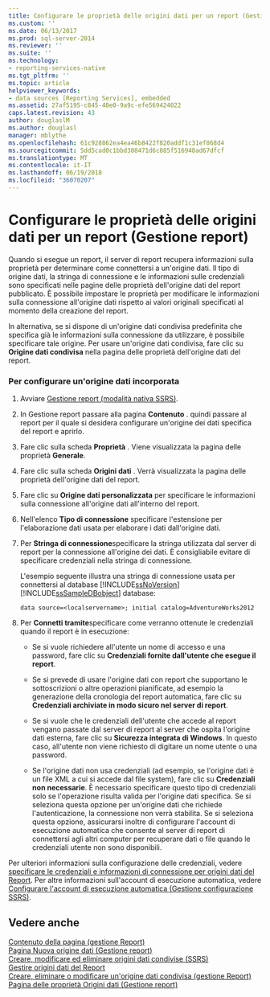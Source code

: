 ```yaml
---
title: Configurare le proprietà delle origini dati per un report (Gestione report) | Microsoft Docs
ms.custom: ''
ms.date: 06/13/2017
ms.prod: sql-server-2014
ms.reviewer: ''
ms.suite: ''
ms.technology:
- reporting-services-native
ms.tgt_pltfrm: ''
ms.topic: article
helpviewer_keywords:
- data sources [Reporting Services], embedded
ms.assetid: 27af5195-c845-40e0-9a9c-efe569424022
caps.latest.revision: 43
author: douglaslM
ms.author: douglasl
manager: mblythe
ms.openlocfilehash: 61c928862ea4ea46b8422f820addf1c31ef868d4
ms.sourcegitcommit: 5dd5cad0c1bbd308471d6c885f516948ad67dfcf
ms.translationtype: MT
ms.contentlocale: it-IT
ms.lasthandoff: 06/19/2018
ms.locfileid: "36070207"
---
```

# <a name="configure-data-source-properties-for-a-report--report-manager"></a>Configurare le proprietà delle origini dati per un report (Gestione report)
  Quando si esegue un report, il server di report recupera informazioni sulla proprietà per determinare come connettersi a un'origine dati. Il tipo di origine dati, la stringa di connessione e le informazioni sulle credenziali sono specificati nelle pagine delle proprietà dell'origine dati del report pubblicato. È possibile impostare le proprietà per modificare le informazioni sulla connessione all'origine dati rispetto ai valori originali specificati al momento della creazione del report.  
  
 In alternativa, se si dispone di un'origine dati condivisa predefinita che specifica già le informazioni sulla connessione da utilizzare, è possibile specificare tale origine. Per usare un'origine dati condivisa, fare clic su **Origine dati condivisa** nella pagina delle proprietà dell'origine dati del report.  
  
### <a name="to-configure-an-embedded-data-source"></a>Per configurare un'origine dati incorporata  
  
1.  Avviare [Gestione report &#40;modalità nativa SSRS&#41;](../report-manager-ssrs-native-mode.md).  
  
2.  In Gestione report passare alla pagina **Contenuto** . quindi passare al report per il quale si desidera configurare un'origine dei dati specifica del report e aprirlo.  
  
3.  Fare clic sulla scheda **Proprietà** . Viene visualizzata la pagina delle proprietà **Generale**.  
  
4.  Fare clic sulla scheda **Origini dati** . Verrà visualizzata la pagina delle proprietà dell'origine dati del report.  
  
5.  Fare clic su **Origine dati personalizzata** per specificare le informazioni sulla connessione all'origine dati all'interno del report.  
  
6.  Nell'elenco **Tipo di connessione** specificare l'estensione per l'elaborazione dati usata per elaborare i dati dall'origine dati.  
  
7.  Per **Stringa di connessione**specificare la stringa utilizzata dal server di report per la connessione all'origine dei dati. È consigliabile evitare di specificare credenziali nella stringa di connessione.  
  
     L'esempio seguente illustra una stringa di connessione usata per connettersi al database [!INCLUDE[ssNoVersion](../../includes/ssnoversion-md.md)] [!INCLUDE[ssSampleDBobject](../../includes/sssampledbobject-md.md)] database:  
  
    ```  
    data source=<localservername>; initial catalog=AdventureWorks2012  
    ```  
  
8.  Per **Connetti tramite**specificare come verranno ottenute le credenziali quando il report è in esecuzione:  
  
    -   Se si vuole richiedere all'utente un nome di accesso e una password, fare clic su **Credenziali fornite dall'utente che esegue il report**.  
  
    -   Se si prevede di usare l'origine dati con report che supportano le sottoscrizioni o altre operazioni pianificate, ad esempio la generazione della cronologia del report automatica, fare clic su **Credenziali archiviate in modo sicuro nel server di report**.  
  
    -   Se si vuole che le credenziali dell'utente che accede al report vengano passate dal server di report al server che ospita l'origine dati esterna, fare clic su **Sicurezza integrata di Windows**. In questo caso, all'utente non viene richiesto di digitare un nome utente o una password.  
  
    -   Se l'origine dati non usa credenziali (ad esempio, se l'origine dati è un file XML a cui si accede dal file system), fare clic su **Credenziali non necessarie**. È necessario specificare questo tipo di credenziali solo se l'operazione risulta valida per l'origine dati specifica. Se si seleziona questa opzione per un'origine dati che richiede l'autenticazione, la connessione non verrà stabilita. Se si seleziona questa opzione, assicurarsi inoltre di configurare l'account di esecuzione automatica che consente al server di report di connettersi agli altri computer per recuperare dati o file quando le credenziali utente non sono disponibili.  
  
 Per ulteriori informazioni sulla configurazione delle credenziali, vedere [specificare le credenziali e informazioni di connessione per origini dati del Report](specify-credential-and-connection-information-for-report-data-sources.md). Per altre informazioni sull'account di esecuzione automatica, vedere [Configurare l'account di esecuzione automatica &#40;Gestione configurazione SSRS&#41;](../install-windows/configure-the-unattended-execution-account-ssrs-configuration-manager.md).  
  
## <a name="see-also"></a>Vedere anche  
 [Contenuto della pagina &#40;gestione Report&#41;](../contents-page-report-manager.md)   
 [Pagina Nuova origine dati &#40;Gestione report&#41;](../new-data-source-page-report-manager.md)   
 [Creare, modificare ed eliminare origini dati condivise &#40;SSRS&#41;](create-modify-and-delete-shared-data-sources-ssrs.md)   
 [Gestire origini dati del Report](manage-report-data-sources.md)   
 [Creare, eliminare o modificare un'origine dati condivisa &#40;gestione Report&#41;](../create-delete-or-modify-a-shared-data-source-report-manager.md)   
 [Pagina delle proprietà Origini dati &#40;Gestione report&#41;](../data-sources-properties-page-report-manager.md)  
  
  